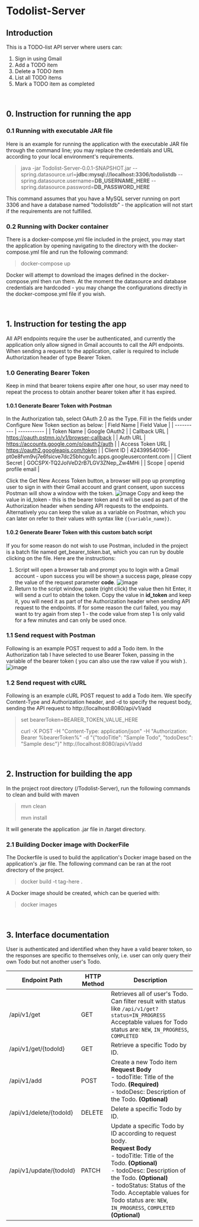 # Todolist-Server
## Introduction
This is a TODO-list API server where users can:
1. Sign in using Gmail
2. Add a TODO item
3. Delete a TODO item
4. List all TODO items
5. Mark a TODO item as completed

<br>

## 0. Instruction for running the app
### 0.1 Running with executable JAR file
Here is an example for running the application with the executable JAR file through the command line; you may replace the credentials and URL according to your local environment's requirements. 

>java -jar Todolist-Server-0.0.1-SNAPSHOT.jar --spring.datasource.url=**jdbc:mysql://localhost:3306/todolistdb** --spring.datasource.username=**DB_USERNAME_HERE** --spring.datasource.password=**DB_PASSWORD_HERE**

This command assumes that you have a MySQL server running on port 3306 and have a database named "todolistdb" - the application will not start if the requirements are not fulfilled. 
### 0.2 Running with Docker container
There is a docker-compose.yml file included in the project, you may start the application by opening navigating to the directory with the docker-compose.yml file and run the following command:

>docker-compose up

Docker will attempt to download the images defined in the docker-compose.yml then run them.
At the moment the datasource and database credentials are hardcoded - you may change the configurations directly in the docker-compose.yml file if you wish. 

<br>

## 1. Instruction for testing the app
All API endpoints require the user be authenticated, and currently the application only allow signed in Gmail accounts to call the API endpoints. 
When sending a request to the application, caller is required to include Authorization header of type Bearer Token.
### 1.0 Generating Bearer Token
Keep in mind that bearer tokens expire after one hour, so user may need to repeat the process to obtain another bearer token after it has expired. 
#### 1.0.1 Generate Bearer Token with Postman
In the Authorization tab, select OAuth 2.0 as the Type. 
Fill in the fields under Configure New Token section as below:
| Field Name | Field Value |
| ---------- | ----------- |
| Token Name | Google OAuth2 |
| Callback URL | https://oauth.pstmn.io/v1/browser-callback |
| Auth URL | https://accounts.google.com/o/oauth2/auth |
| Access Token URL | https://oauth2.googleapis.com/token |
| Client ID | 424399540106-pt0e8fvm9vj7e6fsicve7dc25bhcgu1c.apps.googleusercontent.com |
| Client Secret | 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 |
| Scope | openid profile email |

Click the Get New Access Token button, a browser will pop up prompting user to sign in with their Gmail account and grant consent, upon success Postman will show a window with the token. 
![image](https://github.com/Hawgnes/CSW-Cognixus-Todolist-Server/assets/30411458/c449f4d8-b4d9-4ce9-8010-c8a9c21fd828)
Copy and keep the value in id_token - this is the bearer token and it will be used as part of the Authorization header when sending API requests to the endpoints. Alternatively you can keep the value as a variable on Postman, which you can later on refer to their values with syntax like `{{variable_name}}`. 

#### 1.0.2 Generate Bearer Token with this custom batch script
If you for some reason do not wish to use Postman, included in the project is a batch file named get_bearer_token.bat, which you can run by double clicking on the file. Here are the instructions: 
1. Script will open a browser tab and prompt you to login with a Gmail account - upon success you will be shown a success page, please copy the value of the request parameter **code**.
![image](https://github.com/Hawgnes/CSW-Cognixus-Todolist-Server/assets/30411458/a18c30c8-9fc8-49b2-ab0f-3da46a96e1d3)
2. Return to the script window, paste (right click) the value then hit Enter, it will send a curl to obtain the token. Copy the value in **id_token** and keep it, you will need it as part of the Authorization header when sending API request to the endpoints.  If for some reason the curl failed, you may want to try again from step 1 - the code value from step 1 is only valid for a few minutes and can only be used once. 

### 1.1 Send request with Postman
Following is an example POST request to add a Todo item. In the Authorization tab I have selected to use Bearer Token, passing in the variable of the bearer token ( you can also use the raw value if you wish ). 
![image](https://github.com/Hawgnes/CSW-Cognixus-Todolist-Server/assets/30411458/bddad2cf-80e2-455c-ae1c-02f4af96db17)

### 1.2 Send request with cURL
Following is an example cURL POST request to add a Todo item. 
We specify Content-Type and Authorization header, and -d to specify the request body, sending the API request to http://localhost:8080/api/v1/add

>set bearerToken=BEARER_TOKEN_VALUE_HERE
>
>curl -X POST -H "Content-Type: application/json" -H "Authorization: Bearer %bearerToken%" -d "{\"todoTitle\": \"Sample Todo\", \"todoDesc\": \"Sample desc\"}" http://localhost:8080/api/v1/add

<br>

## 2. Instruction for building the app
In the project root directory (/Todolist-Server), run the following commands to clean and build with maven

>mvn clean
>
>mvn install

It will generate the application .jar file in /target directory.

### 2.1 Building Docker image with DockerFile
The Dockerfile is used to build the application's Docker image based on the application's .jar file. 
The following command can be ran at the root directory of the project. 

>docker build -t tag-here .

A Docker image should be created, which can be queried with:

>docker images

<br> 

## 3. Interface documentation
User is authenticated and identified when they have a valid bearer token, so the responses are specific to themselves only, i.e. user can only query their own Todo but not another user's Todo. 

| Endpoint Path | HTTP Method | Description |
|-------------- | ----------- | ----------- |
| /api/v1/get | GET | Retrieves all of user's Todo.<br> Can filter result with status like `/api/v1/get?status=IN_PROGRESS`<br> Acceptable values for Todo status are: `NEW`, `IN_PROGRESS`, `COMPLETED`|
| /api/v1/get/{todoId} | GET | Retrieve a specific Todo by ID. |
| /api/v1/add | POST | Create a new Todo item<br> **Request Body**<br> - todoTitle: Title of the Todo. **(Required)** <br> - todoDesc: Description of the Todo. **(Optional)** |
| /api/v1/delete/{todoId} | DELETE | Delete a specific Todo by ID. |
| /api/v1/update/{todoId} | PATCH | Update a specific Todo by ID according to request body.<br> **Request Body**<br> - todoTitle: Title of the Todo. **(Optional)** <br> - todoDesc: Description of the Todo. **(Optional)** <br> - todoStatus: Status of the Todo. Acceptable values for Todo status are: `NEW`, `IN_PROGRESS`, `COMPLETED` **(Optional)** |
